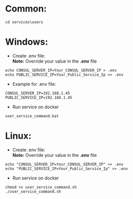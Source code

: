 # Common:
```console
cd services\users
```
# Windows:
- Create .env file:  
**Note:** Override your value in the **.env** file
```console
echo CONSUL_SERVER_IP=Your_CONSUL_SERVER_IP > .env
echo PUBLIC_SERVICE_IP=Your_Public_Service_Ip >> .env
```
- Example for .env file:
```env
CONSUL_SERVER_IP=192.168.1.45
PUBLIC_SERVICE_IP=192.168.1.45
```
- Run service on docker
```console
user_service_command.bat
```

# Linux:
- Create .env file:  
**Note:** Override your value in the **.env** file
```console
echo "CONSUL_SERVER_IP=Your_CONSUL_SERVER_IP" >> .env
echo "PUBLIC_SERVICE_IP=Your_Public_Service_Ip" >> .env
```
- Run service on docker
```console
chmod +x user_service_command.sh
./user_service_command.sh
```